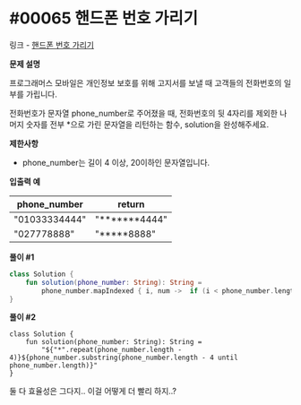 # #00065 핸드폰 번호 가리기

링크 - [핸드폰 번호 가리기](https://school.programmers.co.kr/learn/courses/30/lessons/12948)

**문제 설명**

프로그래머스 모바일은 개인정보 보호를 위해 고지서를 보낼 때 고객들의 전화번호의 일부를 가립니다.

전화번호가 문자열 phone_number로 주어졌을 때, 전화번호의 뒷 4자리를 제외한 나머지 숫자를 전부 *으로 가린 문자열을 리턴하는 함수, solution을 완성해주세요.

****제한사항****

- phone_number는 길이 4 이상, 20이하인 문자열입니다.

****입출력 예****

| phone_number | return |
| --- | --- |
| "01033334444" | "*******4444" |
| "027778888" | "*****8888" |

**풀이 #1**

```kotlin
class Solution {
    fun solution(phone_number: String): String =
        phone_number.mapIndexed { i, num ->  if (i < phone_number.length - 4) "*" else num }.joinToString("")
}
```

**풀이 #2**

```racket
class Solution {
    fun solution(phone_number: String): String =
        "${"*".repeat(phone_number.length - 4)}${phone_number.substring(phone_number.length - 4 until phone_number.length)}"
}
```

둘 다 효율성은 그다지.. 이걸 어떻게 더 빨리 하지..?